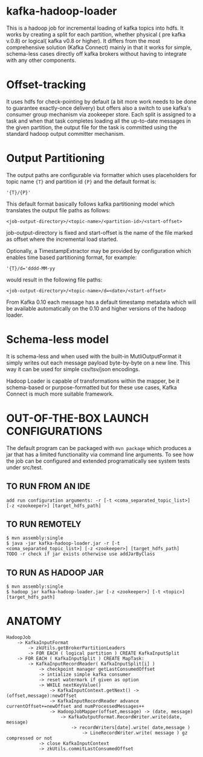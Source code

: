 # kafka-hadoop-loader

This is a hadoop job for incremental loading of kafka topics into hdfs.
It works by creating a split for each partition, whether physical (
pre kafka v.0.8) or logical( kafka v0.8 or higher). It differs from
the most comprehensive solution (Kafka Connect) mainly in that it works
for simple, schema-less cases directly off kafka brokers without
 having to integrate with any other components.

# Offset-tracking

It uses hdfs for check-pointing by defauit (a bit more work needs to be done
to guarantee exactly-once delivery) but offers also a switch to use kafka's
consumer group mechanism via zookeeper store. Each split is assigned 
to a task and when that task completes loading all the up-to-date
messages in the given partition, the output file for the task is 
 committed using the standard hadoop output committer mechanism.


# Output Partitioning

The output paths are configurable via formatter which uses placeholders
for topic name `{T}` and partition id `{P}` and the default format is:

    '{T}/{P}'
    
This default format basically follows kafka partitioning model which
translates the output file paths as follows:

    <job-output-directory>/<topic-name>/<partition-id>/<start-offset>

job-output-directory is fixed and start-offset is the name of the file
marked as offset where the incremental load started. 

Optionally, a TimestampExtractor may be provided by configuration
which enables time based partitioning format, for example:

    '{T}/d='dddd-MM-yy 

would result in the following file paths:

    <job-output-directory>/<topic-name>/d=<date>/<start-offset>
    
From Kafka 0.10 each message has a default timestamp metadata which
will be available automatically on the 0.10 and higher versions of 
the hadoop loader.

# Schema-less model

It is schema-less and when used with the built-in MutliOutputFormat it
simply writes out each message payload byte-by-byte on a new line. This
way it can be used for simple csv/tsv/json encodings.

Hadoop Loader is capable of transformations within the mapper, be it
schema-based or purpose-formatted but for these use cases, 
Kafka Connect is much more suitable framework.


# OUT-OF-THE-BOX LAUNCH CONFIGURATIONS

The default program can be packaged with `mvn package` which produces
a jar that has a limited functionality via command line arguments.
To see how the job can be configured and extended programatically
see system tests under src/test.

## TO RUN FROM AN IDE
    add run configuration arguments: -r [-t <coma_separated_topic_list>] [-z <zookeeper>] [target_hdfs_path]


## TO RUN REMOTELY

    $ mvn assembly:single
    $ java -jar kafka-hadoop-loader.jar -r [-t <coma_separated_topic_list>] [-z <zookeeper>] [target_hdfs_path]
    TODO -r check if jar exists otherwise use addJarByClass


## TO RUN AS HADOOP JAR
    $ mvn assembly:single
    $ hadoop jar kafka-hadoop-loader.jar [-z <zookeeper>] [-t <topic>] [target_hdfs_path]



# ANATOMY

    HadoopJob
        -> KafkaInputFormat
            -> zkUtils.getBrokerPartitionLeaders
            -> FOR EACH ( logical partition ) CREATE KafkaInputSplit
        -> FOR EACH ( KafkaInputSplit ) CREATE MapTask:
            -> KafkaInputRecordReader( KafkaInputSplit[i] )
                -> checkpoint manager getLastConsumedOffset
                -> intialize simple kafka consumer
                -> reset watermark if given as option
                -> WHILE nextKeyValue()
                    -> KafkaInputContext.getNext() -> (offset,message):newOffset
                    -> KafkaInputRecordReader advance currentOffset+=newOffset and numProcessedMessages++
                    -> HadoopJobMapper(offset,message) -> (date, message)
                        -> KafkaOutputFormat.RecordWriter.write(date, message)
                            -> recordWriters[date].write( date,message )
                                -> LineRecordWriter.write( message ) gz compressed or not
                -> close KafkaInputContext
                -> zkUtils.commitLastConsumedOffset



